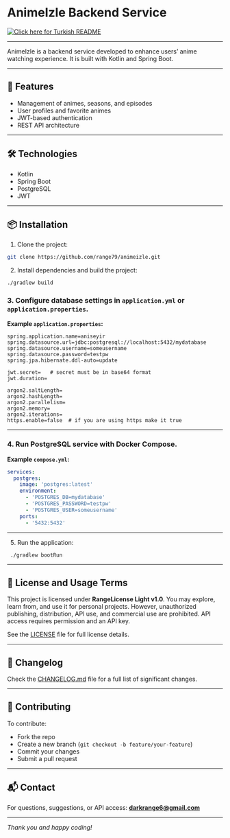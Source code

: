 
# AnimeIzle Backend Service

[![Click here for Turkish README](https://img.shields.io/badge/Readme-Türkçe-blue?style=for-the-badge&logo=markdown)](README_TR.md)

---

AnimeIzle is a backend service developed to enhance users’ anime watching experience. It is built with Kotlin and Spring Boot.

---

## 🚀 Features

- Management of animes, seasons, and episodes  
- User profiles and favorite animes  
- JWT-based authentication  
- REST API architecture  

---

## 🛠 Technologies

- Kotlin  
- Spring Boot  
- PostgreSQL  
- JWT  

---

## 📦 Installation

1. Clone the project:  
```bash
git clone https://github.com/range79/animeizle.git
````

2. Install dependencies and build the project:

```bash
./gradlew build
```



### 3. Configure database settings in `application.yml` or `application.properties`.

**Example `application.properties`:**

```properties
spring.application.name=aniseyir
spring.datasource.url=jdbc:postgresql://localhost:5432/mydatabase
spring.datasource.username=someusername
spring.datasource.password=testpw
spring.jpa.hibernate.ddl-auto=update

jwt.secret=   # secret must be in base64 format
jwt.duration=

argon2.saltLength=
argon2.hashLength=
argon2.parallelism=
argon2.memory=
argon2.iterations=
https.enable=false  # if you are using https make it true
```

---

### 4. Run PostgreSQL service with Docker Compose.

**Example `compose.yml`:**

```yaml
services:
  postgres:
    image: 'postgres:latest'
    environment:
      - 'POSTGRES_DB=mydatabase'
      - 'POSTGRES_PASSWORD=testpw'
      - 'POSTGRES_USER=someusername'
    ports:
      - '5432:5432'
```

---

5. Run the application:

```bash
 ./gradlew bootRun
```

---

## 📜 License and Usage Terms

This project is licensed under **RangeLicense Light v1.0**.
You may explore, learn from, and use it for personal projects.
However, unauthorized publishing, distribution, API use, and commercial use are prohibited.
API access requires permission and an API key.

See the [LICENSE](./LICENSE) file for full license details.

---

## 📝 Changelog

Check the [CHANGELOG.md](./CHANGELOG.md) file for a full list of significant changes.

---

## 🤝 Contributing

To contribute:

* Fork the repo
* Create a new branch (`git checkout -b feature/your-feature`)
* Commit your changes
* Submit a pull request

---

## 📬 Contact

For questions, suggestions, or API access:
**[darkrange6@gmail.com](mailto:darkrange6@gmail.com)**

---

*Thank you and happy coding!*


